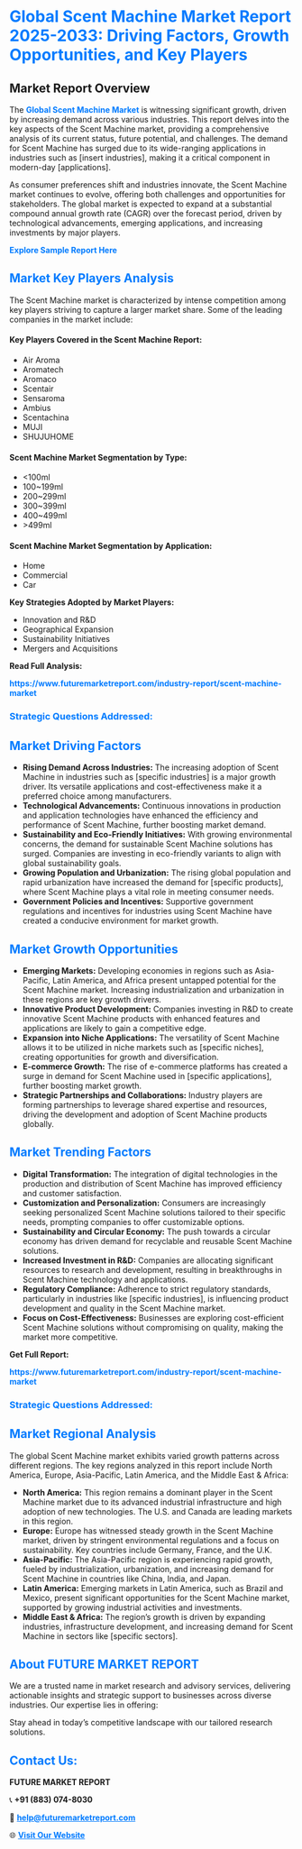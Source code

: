 <h1 style="color: #007BFF;">Global Scent Machine Market Report 2025-2033: Driving Factors, Growth Opportunities, and Key Players</h1>

<section id="overview">
<h2>Market Report Overview</h2>
<p>The <a href="https://www.futuremarketreport.com/industry-report/scent-machine-market" style="color: #007BFF; text-decoration: none;"><strong>Global Scent Machine Market</strong></a> is witnessing significant growth, driven by increasing demand across various industries. This report delves into the key aspects of the Scent Machine market, providing a comprehensive analysis of its current status, future potential, and challenges. The demand for Scent Machine has surged due to its wide-ranging applications in industries such as [insert industries], making it a critical component in modern-day [applications].</p>
<p>As consumer preferences shift and industries innovate, the Scent Machine market continues to evolve, offering both challenges and opportunities for stakeholders. The global market is expected to expand at a substantial compound annual growth rate (CAGR) over the forecast period, driven by technological advancements, emerging applications, and increasing investments by major players.</p>
</section>

<section id="overview">
<p><a href="https://www.futuremarketreport.com/request-sample/reportId=106046" style="color: #007BFF; text-decoration: none;"><strong>Explore Sample Report Here</strong></a></p>
</section>

<section id="key-players">
<h2 style="color: #007BFF;">Market Key Players Analysis</h2>
<p>The Scent Machine market is characterized by intense competition among key players striving to capture a larger market share. Some of the leading companies in the market include:</p>
<h4>Key Players Covered in the Scent Machine Report:</h4>
<ul><li>Air Aroma</li><li>Aromatech</li><li>Aromaco</li><li>Scentair</li><li>Sensaroma</li><li>Ambius</li><li>Scentachina</li><li>MUJI</li><li>SHUJUHOME</li></ul>
<h4>Scent Machine Market Segmentation by Type:</h4>
<ul><li>&lt;100ml</li><li>100~199ml</li><li>200~299ml</li><li>300~399ml</li><li>400~499ml</li><li>&gt;499ml</li></ul>

<h4>Scent Machine Market Segmentation by Application:</h4>
<ul><li>Home</li><li>Commercial</li><li>Car</li></ul>
<p><strong>Key Strategies Adopted by Market Players:</strong></p>
<ul>
<li>Innovation and R&D</li>
<li>Geographical Expansion</li>
<li>Sustainability Initiatives</li>
<li>Mergers and Acquisitions</li>
</ul>
</section>

<section>
<p><strong>Read Full Analysis: </strong></p><a href="https://www.futuremarketreport.com/industry-report/scent-machine-market" style="color: #007BFF; text-decoration: none;"><strong>https://www.futuremarketreport.com/industry-report/scent-machine-market</strong></a>
<h3 style="color: #007BFF;">Strategic Questions Addressed:</h3>
</section>

<section id="driving-factors">
<h2 style="color: #007BFF;">Market Driving Factors</h2>
<ul>
<li><strong>Rising Demand Across Industries:</strong> The increasing adoption of Scent Machine in industries such as [specific industries] is a major growth driver. Its versatile applications and cost-effectiveness make it a preferred choice among manufacturers.</li>
<li><strong>Technological Advancements:</strong> Continuous innovations in production and application technologies have enhanced the efficiency and performance of Scent Machine, further boosting market demand.</li>
<li><strong>Sustainability and Eco-Friendly Initiatives:</strong> With growing environmental concerns, the demand for sustainable Scent Machine solutions has surged. Companies are investing in eco-friendly variants to align with global sustainability goals.</li>
<li><strong>Growing Population and Urbanization:</strong> The rising global population and rapid urbanization have increased the demand for [specific products], where Scent Machine plays a vital role in meeting consumer needs.</li>
<li><strong>Government Policies and Incentives:</strong> Supportive government regulations and incentives for industries using Scent Machine have created a conducive environment for market growth.</li>
</ul>
</section>

<section id="growth-opportunities">
<h2 style="color: #007BFF;">Market Growth Opportunities</h2>
<ul>
<li><strong>Emerging Markets:</strong> Developing economies in regions such as Asia-Pacific, Latin America, and Africa present untapped potential for the Scent Machine market. Increasing industrialization and urbanization in these regions are key growth drivers.</li>
<li><strong>Innovative Product Development:</strong> Companies investing in R&D to create innovative Scent Machine products with enhanced features and applications are likely to gain a competitive edge.</li>
<li><strong>Expansion into Niche Applications:</strong> The versatility of Scent Machine allows it to be utilized in niche markets such as [specific niches], creating opportunities for growth and diversification.</li>
<li><strong>E-commerce Growth:</strong> The rise of e-commerce platforms has created a surge in demand for Scent Machine used in [specific applications], further boosting market growth.</li>
<li><strong>Strategic Partnerships and Collaborations:</strong> Industry players are forming partnerships to leverage shared expertise and resources, driving the development and adoption of Scent Machine products globally.</li>
</ul>
</section>

<section id="trending-factors">
<h2 style="color: #007BFF;">Market Trending Factors</h2>
<ul>
<li><strong>Digital Transformation:</strong> The integration of digital technologies in the production and distribution of Scent Machine has improved efficiency and customer satisfaction.</li>
<li><strong>Customization and Personalization:</strong> Consumers are increasingly seeking personalized Scent Machine solutions tailored to their specific needs, prompting companies to offer customizable options.</li>
<li><strong>Sustainability and Circular Economy:</strong> The push towards a circular economy has driven demand for recyclable and reusable Scent Machine solutions.</li>
<li><strong>Increased Investment in R&D:</strong> Companies are allocating significant resources to research and development, resulting in breakthroughs in Scent Machine technology and applications.</li>
<li><strong>Regulatory Compliance:</strong> Adherence to strict regulatory standards, particularly in industries like [specific industries], is influencing product development and quality in the Scent Machine market.</li>
<li><strong>Focus on Cost-Effectiveness:</strong> Businesses are exploring cost-efficient Scent Machine solutions without compromising on quality, making the market more competitive.</li>
</ul>
</section>

<section>
<p><strong>Get Full Report: </strong></p><a href="https://www.futuremarketreport.com/industry-report/scent-machine-market" style="color: #007BFF; text-decoration: none;"><strong>https://www.futuremarketreport.com/industry-report/scent-machine-market</strong></a>
<h3 style="color: #007BFF;">Strategic Questions Addressed:</h3>
</section>


<section id="regional-analysis">
<h2 style="color: #007BFF;">Market Regional Analysis</h2>
<p>The global Scent Machine market exhibits varied growth patterns across different regions. The key regions analyzed in this report include North America, Europe, Asia-Pacific, Latin America, and the Middle East & Africa:</p>
<ul>
<li><strong>North America:</strong> This region remains a dominant player in the Scent Machine market due to its advanced industrial infrastructure and high adoption of new technologies. The U.S. and Canada are leading markets in this region.</li>
<li><strong>Europe:</strong> Europe has witnessed steady growth in the Scent Machine market, driven by stringent environmental regulations and a focus on sustainability. Key countries include Germany, France, and the U.K.</li>
<li><strong>Asia-Pacific:</strong> The Asia-Pacific region is experiencing rapid growth, fueled by industrialization, urbanization, and increasing demand for Scent Machine in countries like China, India, and Japan.</li>
<li><strong>Latin America:</strong> Emerging markets in Latin America, such as Brazil and Mexico, present significant opportunities for the Scent Machine market, supported by growing industrial activities and investments.</li>
<li><strong>Middle East & Africa:</strong> The region’s growth is driven by expanding industries, infrastructure development, and increasing demand for Scent Machine in sectors like [specific sectors].</li>
</ul>
</section>

<footer>
<h2 style="color: #007BFF;">About FUTURE MARKET REPORT</h2>
<p>We are a trusted name in market research and advisory services, delivering actionable insights and strategic support to businesses across diverse industries. Our expertise lies in offering:</p>

<p>Stay ahead in today’s competitive landscape with our tailored research solutions.</p>

<h2 style="color: #007BFF;">Contact Us:</h2>
<p><strong>FUTURE MARKET REPORT</strong></p>
<p>📞 <strong>+91 (883) 074-8030</strong></p>
<p>📧 <strong><a href="mailto:help@futuremarketreport.com" style="color: #007BFF;">help@futuremarketreport.com</a></strong></p>
<p>🌐 <strong><a href="https://www.futuremarketreport.com/" style="color: #007BFF;">Visit Our Website</a></strong></p>
</footer>